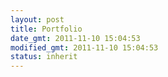 ```yaml
---
layout: post
title: Portfolio
date_gmt: 2011-11-10 15:04:53
modified_gmt: 2011-11-10 15:04:53
status: inherit
---
```


